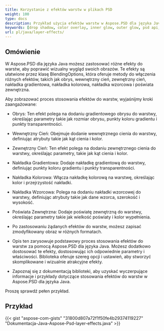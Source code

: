 ```yaml
---
title: Korzystanie z efektów warstw w plikach PSD
weight: 100
type: docs
description: Przykład użycia efektów warstw w Aspose.PSD dla języka Java
keywords: [drop shadow, color overlay, inner glow, outer glow, psd api, java, code sample]
url: pl/java/layer-effects/
---
```


## **Omówienie**
W Aspose.PSD dla języka Java możesz zastosować różne efekty do warstw, aby poprawić wizualny wygląd swoich obrazów. Te efekty są ułatwione przez klasę BlendingOptions, która oferuje metody do włączenia różnych efektów, takich jak obrys, wewnętrzny cień, zewnętrzny cień, nakładka gradientowa, nakładka kolorowa, nakładka wzorcowa i poświata zewnętrzna.

Aby zobrazować proces stosowania efektów do warstw, wyjaśnijmy kroki zaangażowane:

- Obrys: Ten efekt polega na dodaniu gradientowego obrysu do warstwy, określając parametry takie jak rozmiar obrysu, punkty koloru gradientu i punkty transparentności.

- Wewnętrzny Cień: Obejmuje dodanie wewnętrznego cienia do warstwy, definiując atrybuty takie jak kąt cienia i kolor.

- Zewnętrzny Cień: Ten efekt polega na dodaniu zewnętrznego cienia do warstwy, określając parametry, takie jak kąt cienia i kolor.

- Nakładka Gradientowa: Dodaje nakładkę gradientową do warstwy, definiując punkty koloru gradientu i punkty transparentności.

- Nakładka Kolorowa: Włącza nakładkę kolorową na warstwę, określając kolor i przejrzystość nakładki.

- Nakładka Wzorcowa: Polega na dodaniu nakładki wzorcowej do warstwy, definiując atrybuty takie jak dane wzorca, szerokość i wysokość.

- Poświata Zewnętrzna: Dodaje poświatę zewnętrzną do warstwy, określając parametry takie jak wielkość poświaty i kolor wypełnienia.

- Po zastosowaniu żądanych efektów do warstw, możesz zapisać zmodyfikowany obraz w różnych formatach.

- Opis ten zarysowuje podstawowy proces stosowania efektów do warstw za pomocą Aspose.PSD dla języka Java. Możesz dodatkowo dostosować te efekty, dostosowując ich odpowiednie parametry i właściwości. Biblioteka oferuje szereg opcji i ustawień, aby stworzyć skomplikowane i wizualnie atrakcyjne efekty.

- Zapoznaj się z dokumentacją biblioteki, aby uzyskać wyczerpujące informacje i przykłady dotyczące stosowania efektów do warstw w Aspose.PSD dla języka Java.

Proszę sprawdź pełen przykład.

## **Przykład**
{{< gist "aspose-com-gists" "31800d807a72f1f50fe4b29374119227" "Dokumentacja-Java-Aspose-Psd-layer-effects.java" >}}
